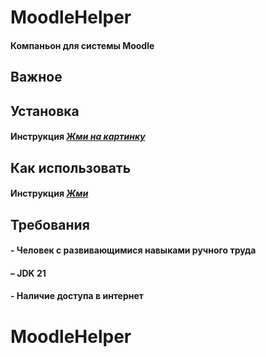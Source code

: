  # MoodleHelper
#### Компаньон для системы Moodle 

## Важное

## Установка
#### Инструкция [*Жми на картинку*](INSTALL.md)




## Как использовать
#### Инструкция [*Жми*](HOWTOUSE.md)


## Требования
#### - Человек с развивающимися навыками ручного труда
#### – JDK 21
#### - Наличие доступа в интернет
# MoodleHelper
